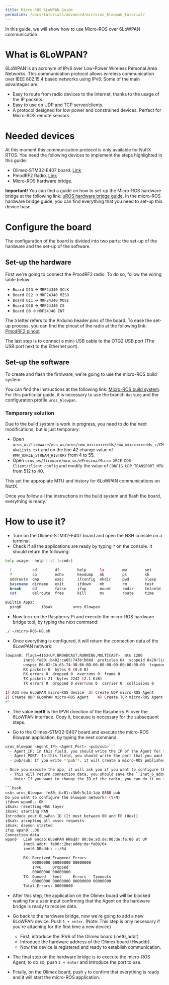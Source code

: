 ```yaml
---
title: Micro-ROS 6LoWPAN Guide 
permalink: /docs/tutorials/advanced/microros_6lowpan_tutorial/
---
```


In this guide, we will show how to use Micro-ROS over 6LoWPAN communication.

# What is 6LoWPAN?

6LoWPAN is an acronym of IPv6 over Low-Power Wireless Personal Area Networks. This communication protocol allows wireless communication over IEEE 802.15.4 based networks using IPv6.  Some of the main advantages are:
- Easy to route from radio devices to the Internet, thanks to the usage of the IP packets.
- Easy to use on UDP and TCP server/clients.
- A protocol designed for low power and constrained devices. Perfect for Micro-ROS remote sensors.

# Needed devices

At this moment this communication protocol is only available for NuttX RTOS. You need the following devices to implement the steps highlighted in this guide:

- Olimex-STM32-E407 board. [Link](https://www.olimex.com/Products/ARM/ST/STM32-E407/open-source-hardware)
- PmodRF2 Radio. [Link](https://store.digilentinc.com/pmod-rf2-ieee-802-15-rf-transceiver/)
- Micro-ROS hardware bridge.

**Important!**
You can find a guide on how to set-up the Micro-ROS hardware bridge at the following link: [uROS hardware bridge guide](https://github.com/micro-ROS/micro-ROS-bridge_RPI/blob/new_bridge_tools/Readme.md).
In the micro-ROS hardware bridge guide, you can find everything that you need to set-up this device base.

# Configure the board

The configuration of the board is divided into two parts: the set-up of the hardware and the set-up of the software.

## Set-up the hardware
First we're going to connect the PmodRF2 radio. To do so, follow the wiring table below:

- `Board D13` -> `MRF24J40 SCLK`
- `Board D12` -> `MRF24J40 MISO`
- `Board D11` -> `MRF24J40 MOSI`
- `Board D10` -> `MRF24J40 CS`
- `Board D8` -> `MRF24J40 INT`

The ``D`` letter refers to the Arduino header pins of the board.
To ease the set-up process, you can find the pinout of the radio at the following link: [PmodRF2 pinout](https://reference.digilentinc.com/reference/pmod/pmodrf2/start)

The last step is to connect a mini-USB cable to the OTG2 USB port (The USB port next to the Ethernet port).

## Set-up the software

To create and flash the firmware, we're going to use the micro-ROS build system.

You can find the instructions at the following link: [Micro-ROS build system](https://github.com/micro-ROS/micro-ros-build/blob/dashing/micro_ros_setup/README.md).
For this particular guide, it is necessary to use the branch ``dashing`` and the configuration profile ``uros_6lowpan``.

### Temporary solution

Due to the build system is work in progress, you need to do the next modifications, but is just temporary:

- Open ``uros_ws/firmware/mcu_ws/uros/rmw_microxrcedds/rmw_microxrcedds_c/CMakeLists.txt`` and on the line 42 change value of ``RMW_UXRCE_STREAM_HISTORY`` from 4 to 55.
- Open ``uros_ws/firmware/mcu_ws/eProsima/Micro-XRCE-DDS-Client/client.config`` and modify the value of ``CONFIG_UDP_TRANSPORT_MTU`` from 512 to 40.

This set the appropiate MTU and history for 6LoWPAN communications on NuttX.

Once you follow all the instructions in the build system and flash the board, everything is ready.

# How to use it?

- Turn on the Olimex-STM32-E407 board and open the NSH console on a terminal.
- Check if all the applications are ready by typing ``?`` on the console. It should return the following:

```bash
help usage:  help [-v] [<cmd>]

  [         cd        df        help      ls        mw        set       true      
  ?         cp        echo      hexdump   mb        ps        sh        uname     
  addroute  cmp       exec      ifconfig  mkdir     pwd       sleep     umount    
  basename  dirname   exit      ifdown    mh        rm        test      unset     
  break     dd        false     ifup      mount     rmdir     telnetd   usleep    
  cat       delroute  free      kill      mv        route     time      xd        

Builtin Apps:
  ping6         i8sak         uros_6lowpan 
```
- Now turn-on the Raspberry Pi and execute the micro-ROS hardware bridge tool, by typing the next command:

```bash
./ ~/micro-ROS-HB.sh
```
- Once everything is configured, it will return the connection data of the 6LowPAN network:

```bash
lowpan0: flags=4163<UP,BROADCAST,RUNNING,MULTICAST>  mtu 1280
        inet6 fe80::b482:ca65:743b:b6bd  prefixlen 64  scopeid 0x20<link>
        unspec B6-82-CA-65-74-3B-B6-BD-00-00-00-00-00-00-00-00  txqueuelen 1000  (UNSPEC)
        RX packets 0  bytes 0 (0.0 B)
        RX errors 0  dropped 0  overruns 0  frame 0
        TX packets 21  bytes 2242 (2.1 KiB)
        TX errors 0  dropped 0 overruns 0  carrier 0  collisions 0

1) Add new 6LoWPAN micro-ROS device	 3) Create UDP micro-ROS Agent		  5) Create Serial micro-ROS Agent server
2) Create UDP 6LoWPAN micro-ROS Agent	 4) Create TCP micro-ROS Agent		  6) Quit
#? 
```
- The value **inet6** is the IPV6 direction of the Raspberry Pi over the 6LoWPAN interface. Copy it, because is necessary for the subsequent steps.

- Go to the Olimex-STM32-E407 board and execute the micro-ROS 6lowpan application, by typing the next command:
```bash
uros_6lowpan <Agent_IP> <Agent_Port> <pub/sub>```
  - Agent_IP: In this field, you should write the IP of the Agent for this specific example (it is the IP that you should have copied in the previous step).
  - Agent_PORT: In this field, you should write the port that you want to open for micro-ROS communications.
  - pub/sub: If you write **pub**, it will create a micro-ROS publisher, which will publish an integer numbers up to one thousand. Otherwise, if you write **sub** it will create a subscriber that will be subscribe to the ``std_msgs_msg_Int32`` topic.

- Once you execute the app, it will ask you if you want to configure the 6LoWPAN network. (Necessary to configure each time you reboot the board)
  - This will return connection data, you should save the ``inet_6_addr`` and ``HWaddr``.
  - Note: If you want to change the ID of the radio, you can do it on the menuconfig of NuttX on the example configuration.

```bash
nsh> uros_6lowpan fe80::bc81:c3b9:5c14:1ab 8888 pub
Do you want to configure the 6lowpan network? (Y/N)
ifdown wpan0...OK
i8sak: resetting MAC layer
i8sak: starting PAN
Introduce your 6LowPan ID (It must between 00 and FF (Hex))
i8sak: accepting all assoc requests
i8sak: daemon started
ifup wpan0...OK
Connection data
wpan0   Link encap:6LoWPAN HWaddr 00:be:ad:de:00:de:fa:00 at UP
        inet6 addr: fe80::2be:adde:de:fa00/64
        inet6 DRaddr: ::/64

        RX: Received Fragment Errors  
            00000000 00000000 00000000
            IPv6     Dropped 
            00000000 00000000
        TX: Queued   Sent     Errors   Timeouts
            00000000 00000000 00000000 00000000
        Total Errors: 00000000
```
- After this step, the application on the Olimex board will be blocked waiting for a user input confirming that the Agent on the hardware bridge is ready to receive data.

- Go back to the hardware bridge, now we're going to add a new 6LoWPAN device. Push ``1 + enter``. (Note: This step is only necessary if you're attaching for the first time a new device)
  - First, introduce the IPV6 of the Olimex board (inet6_addr)
  - Introduce the hardware address of the Olimex board (Hwaddr).
  - Now the device is registered and ready to establish communication.
- The final step on the hardware bridge is to execute the micro-ROS Agent, to do so, push ``2 + enter`` and introduce the port to use.

- Finally, on the Olimex board, push ``y`` to confirm that everything is ready and it will start the micro-ROS application.
  
